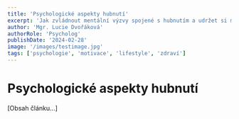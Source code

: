 ```yaml
---
title: 'Psychologické aspekty hubnutí'
excerpt: 'Jak zvládnout mentální výzvy spojené s hubnutím a udržet si motivaci během celého procesu.'
author: 'Mgr. Lucie Dvořáková'
authorRole: 'Psycholog'
publishDate: '2024-02-28'
image: '/images/testimage.jpg'
tags: ['psychologie', 'motivace', 'lifestyle', 'zdraví']
---
```


# Psychologické aspekty hubnutí

[Obsah článku...]